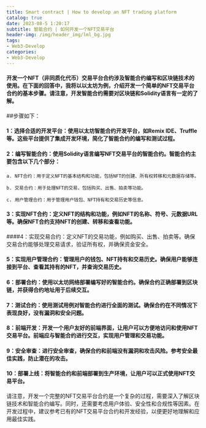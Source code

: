 ```yaml
---
title: Smart contract | How to develop an NFT trading platform
catalog: true
date: 2023-08-5 1:20:17
subtitle: 智能合约 | 如何开发一个NFT交易平台
header-img: /img/header_img/lml_bg.jpg
tags:
- Web3-Develop
categories:
- Web3-Develop
---
```


#### 开发一个NFT（非同质化代币）交易平台合约涉及智能合约编写和区块链技术的使用。在下面的回答中，我将以以太坊为例，介绍开发一个简单的NFT交易平台合约的基本步骤。请注意，开发智能合约需要对区块链和Solidity语言有一定的了解。

##步骤如下：

#### 1：选择合适的开发平台：使用以太坊智能合约开发平台，如Remix IDE、Truffle等。这些平台提供了集成开发环境，简化了智能合约的编写和测试过程。
#### 2：编写智能合约：使用Solidity语言编写NFT交易平台的智能合约。智能合约主要包含以下几个部分：

    a. NFT合约：用于定义NFT的基本结构和功能，包括NFT的创建、所有权转移和元数据存储等。

    b. 交易合约：用于处理NFT的交易，包括购买、出售、拍卖等功能。

    c. 用户管理合约：用于管理用户钱包、NFT持有和交易历史等信息。

#### 3：实现NFT合约：定义NFT的结构和功能，例如NFT的名称、符号、元数据URL等。确保NFT合约支持NFT的创建、转移和查看功能。
####4：实现交易合约：定义NFT的交易功能，例如购买、出售、拍卖等。确保交易合约能够处理交易请求，验证所有权，并确保资金安全。

#### 5：实现用户管理合约：管理用户的钱包、NFT持有和交易历史。确保用户能够连接到平台、查看其持有的NFT，并查询交易历史。
#### 6：部署合约：使用以太坊网络部署编写好的智能合约。确保合约正确部署到区块链，并获得合约地址用于后续交互。

#### 7：测试合约：使用测试用例对智能合约进行全面的测试。确保合约在不同情况下表现良好，没有漏洞和安全问题。
#### 8：前端开发：开发一个用户友好的前端界面，让用户可以方便地访问和使用NFT交易平台。前端应与智能合约进行交互，实现用户管理和交易功能。
#### 9：安全审查：进行安全审查，确保合约和前端没有漏洞和攻击风险。参考安全最佳实践，防止潜在的攻击。

#### 10：部署上线：将智能合约和前端部署到生产环境，让用户可以正式使用NFT交易平台。

请注意，开发一个完整的NFT交易平台合约是一个复杂的过程，需要深入了解区块链技术和智能合约编写。同时，还需要考虑用户体验、安全性和合规性等因素。在开发过程中，建议参考已有的NFT交易平台合约和开发经验，以便更好地理解和应用最佳实践。


